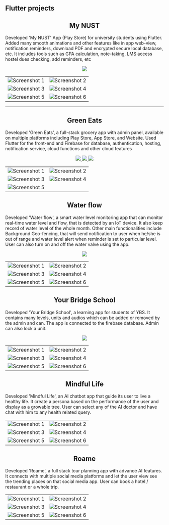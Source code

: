 ## Flutter projects

<h2 align='center'>My NUST</h2>
<p>
Developed 'My NUST' App (Play Store) for university students using Flutter. Added many smooth animations and other features like in app web-view, notification reminders, download PDF and encrypted secure local database, etc. It includes tools such as GPA calculation, note-taking, LMS access hostel dues checking, add reminders, etc
</p>

<p align="center">
  <a href="https://play.google.com/store/apps/details?id=com.hexagone.mynust">
    <img src="https://img.shields.io/badge/Play-Store-green.svg">
  </a>
</p>

|||
|--------------|--------------|
| ![Screenshot 1](images/my-nust/(1).png) | ![Screenshot 2](images/my-nust/(3).png) |
| ![Screenshot 3](images/my-nust/(2).png) | ![Screenshot 4](images/my-nust/(6).png) |
| ![Screenshot 5](images/my-nust/(4).png) | ![Screenshot 6](images/my-nust/(5).png) |

<hr>

<h2 align='center'>Green Eats</h2>

Developed 'Green Eats', a full-stack grocery app with admin panel, available on multiple platforms including Play Store, App Store, and Website. Used Flutter for the front-end and Firebase for database, authentication, hosting, notification service, cloud functions and other cloud features

<p align="center">
  <a href="https://play.google.com/store/apps/details?id=com.hexagone.green_eats">
    <img src="https://img.shields.io/badge/Play-Store-green.svg">
  </a>
  <a href="https://apps.apple.com/us/app/green-eats-fresh-grocery/id6478523748">
    <img src="https://img.shields.io/badge/App-Store-blue.svg">
  </a>
  <a href="https://greeneats.pk/">
    <img src="https://img.shields.io/badge/Web-Site-orange.svg">
  </a>
</p>

|||
|--------------|--------------|
| ![Screenshot 1](images/green-eats/(1).png) | ![Screenshot 2](images/green-eats/(2).png) |
| ![Screenshot 3](images/green-eats/(3).png) | ![Screenshot 4](images/green-eats/(4).png) |
| ![Screenshot 5](images/green-eats/(5).png) |  |


<h2 align='center'>Water flow</h2>

Developed 'Water flow', a smart water level monitoring app that can monitor real-time water level and flow, that is detected by an IoT device. It also keep record of water level of the whole month. Other main functionalities include Background Geo-fencing, that will send notification to user when he/she is out of range and water level alert when reminder is set to particular level. User can also turn on and off the water valve using the app.


<p align="center">
  <a href="https://github.com/Hmmza-tariq/Flutter-Projects/blob/main/files/water-flow.apk">
    <img src="https://img.shields.io/badge/Download-Apk-purple.svg">
  </a>
</p>

|||
|--------------|--------------|
| ![Screenshot 1](images/water-flow/(1).png) | ![Screenshot 2](images/water-flow/(3).png) |
| ![Screenshot 3](images/water-flow/(2).png) | ![Screenshot 4](images/water-flow/(6).png) |
| ![Screenshot 5](images/water-flow/(4).png) | ![Screenshot 6](images/water-flow/(5).png) |


<h2 align='center'>Your Bridge School</h2>

Developed 'Your Bridge School', a learning app for students of YBS. It contains many levels, units and audios which can be added or removed by the admin and can. The app is connected to the firebase database. Admin can also lock a unit. 


<p align="center">
  <a href="https://github.com/Hmmza-tariq/Flutter-Projects/blob/main/files/ybs-user.apk">
    <img src="https://img.shields.io/badge/Download-Apk-purple.svg">
  </a>
</p>

|||
|--------------|--------------|
| ![Screenshot 1](images/ybs/(1).jpg) | ![Screenshot 2](images/ybs/(2).jpg) |
| ![Screenshot 3](images/ybs/(3).jpg) | ![Screenshot 4](images/ybs/(4).jpg) |
| ![Screenshot 5](images/ybs/(5).jpg) | ![Screenshot 6](images/ybs/(6).jpg) |


<h2 align='center'>Mindful Life</h2>

Developed 'Mindful Life', an AI chatbot app that guide its user to live a healthy life. It create a persona based on the performance of the user and display as a growable tree. User can select any of the AI doctor and have chat with him to any health related query. 


|||
|--------------|--------------|
| ![Screenshot 1](images/mindful-life/(1).png) | ![Screenshot 2](images/mindful-life/(2).png) |
| ![Screenshot 3](images/mindful-life/(3).png) | ![Screenshot 4](images/mindful-life/(4).png) |
| ![Screenshot 5](images/mindful-life/(5).png) | ![Screenshot 6](images/mindful-life/(6).png) |


<h2 align='center'>Roame</h2>

Developed 'Roame', a full stack tour planning app with advance AI features. It connects with multiple social media platforms and let the user view see the trending places on that social media app. User can book a hotel / restaurant or a whole trip.

|||
|--------------|--------------|
| ![Screenshot 1](images/roame/(1).png) | ![Screenshot 2](images/roame/(5).png) |
| ![Screenshot 3](images/roame/(3).png) | ![Screenshot 4](images/roame/(4).png) |
| ![Screenshot 5](images/roame/(2).png) | ![Screenshot 6](images/roame/(6).png) |
